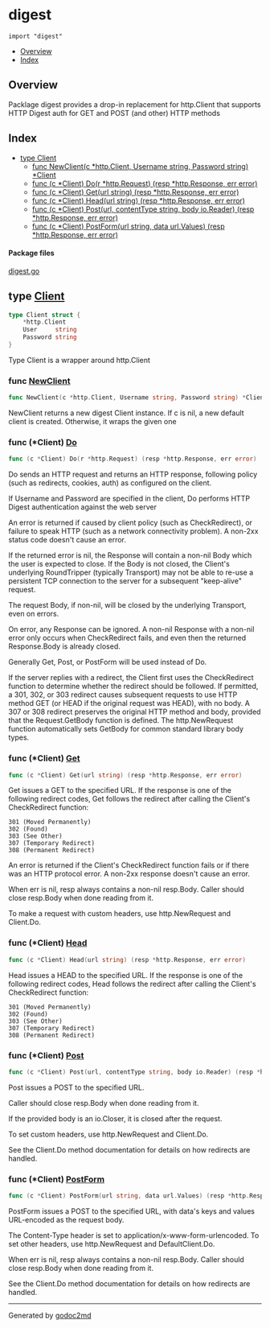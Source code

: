 

# digest
`import "digest"`

* [Overview](#pkg-overview)
* [Index](#pkg-index)

## <a name="pkg-overview">Overview</a>
Packlage digest provides a drop-in replacement for http.Client that supports HTTP Digest
auth for GET and POST (and other) HTTP methods




## <a name="pkg-index">Index</a>
* [type Client](#Client)
  * [func NewClient(c *http.Client, Username string, Password string) *Client](#NewClient)
  * [func (c *Client) Do(r *http.Request) (resp *http.Response, err error)](#Client.Do)
  * [func (c *Client) Get(url string) (resp *http.Response, err error)](#Client.Get)
  * [func (c *Client) Head(url string) (resp *http.Response, err error)](#Client.Head)
  * [func (c *Client) Post(url, contentType string, body io.Reader) (resp *http.Response, err error)](#Client.Post)
  * [func (c *Client) PostForm(url string, data url.Values) (resp *http.Response, err error)](#Client.PostForm)


#### <a name="pkg-files">Package files</a>
[digest.go](/src/digest/digest.go) 






## <a name="Client">type</a> [Client](/src/target/digest.go?s=337:407#L9)
``` go
type Client struct {
    *http.Client
    User     string
    Password string
}
```
Type Client is a wrapper around http.Client







### <a name="NewClient">func</a> [NewClient](/src/target/digest.go?s=543:615#L17)
``` go
func NewClient(c *http.Client, Username string, Password string) *Client
```
NewClient returns a new digest Client instance. If c is nil, a new default
client is created. Otherwise, it wraps the given one





### <a name="Client.Do">func</a> (\*Client) [Do](/src/target/digest.go?s=4992:5061#L144)
``` go
func (c *Client) Do(r *http.Request) (resp *http.Response, err error)
```
Do sends an HTTP request and returns an HTTP response, following
policy (such as redirects, cookies, auth) as configured on the
client.

If Username and Password are specified in the client, Do performs HTTP
Digest authentication against the web server

An error is returned if caused by client policy (such as CheckRedirect), or
failure to speak HTTP (such as a network connectivity problem). A non-2xx
status code doesn't cause an error.

If the returned error is nil, the Response will contain a non-nil Body which
the user is expected to close. If the Body is not closed, the Client's
underlying RoundTripper (typically Transport) may not be able to re-use a
persistent TCP connection to the server for a subsequent "keep-alive"
request.

The request Body, if non-nil, will be closed by the underlying Transport,
even on errors.

On error, any Response can be ignored. A non-nil Response with a non-nil
error only occurs when CheckRedirect fails, and even then the returned
Response.Body is already closed.

Generally Get, Post, or PostForm will be used instead of Do.

If the server replies with a redirect, the Client first uses the
CheckRedirect function to determine whether the redirect should be followed.
If permitted, a 301, 302, or 303 redirect causes subsequent requests to use
HTTP method GET (or HEAD if the original request was HEAD), with no body.  A
307 or 308 redirect preserves the original HTTP method and body, provided
that the Request.GetBody function is defined.  The http.NewRequest function
automatically sets GetBody for common standard library body types.




### <a name="Client.Get">func</a> (\*Client) [Get](/src/target/digest.go?s=1398:1463#L44)
``` go
func (c *Client) Get(url string) (resp *http.Response, err error)
```
Get issues a GET to the specified URL. If the response is one of the
following redirect codes, Get follows the redirect after calling the
Client's CheckRedirect function:


	301 (Moved Permanently)
	302 (Found)
	303 (See Other)
	307 (Temporary Redirect)
	308 (Permanent Redirect)

An error is returned if the Client's CheckRedirect function fails
or if there was an HTTP protocol error. A non-2xx response doesn't
cause an error.

When err is nil, resp always contains a non-nil resp.Body.
Caller should close resp.Body when done reading from it.

To make a request with custom headers, use http.NewRequest and Client.Do.




### <a name="Client.Head">func</a> (\*Client) [Head](/src/target/digest.go?s=1892:1958#L64)
``` go
func (c *Client) Head(url string) (resp *http.Response, err error)
```
Head issues a HEAD to the specified URL. If the response is one of the
following redirect codes, Head follows the redirect after calling the
Client's CheckRedirect function:


	301 (Moved Permanently)
	302 (Found)
	303 (See Other)
	307 (Temporary Redirect)
	308 (Permanent Redirect)




### <a name="Client.Post">func</a> (\*Client) [Post](/src/target/digest.go?s=2410:2505#L86)
``` go
func (c *Client) Post(url, contentType string, body io.Reader) (resp *http.Response, err error)
```
Post issues a POST to the specified URL.

Caller should close resp.Body when done reading from it.

If the provided body is an io.Closer, it is closed after the
request.

To set custom headers, use http.NewRequest and Client.Do.

See the Client.Do method documentation for details on how redirects
are handled.




### <a name="Client.PostForm">func</a> (\*Client) [PostForm](/src/target/digest.go?s=3130:3217#L107)
``` go
func (c *Client) PostForm(url string, data url.Values) (resp *http.Response, err error)
```
PostForm issues a POST to the specified URL,
with data's keys and values URL-encoded as the request body.

The Content-Type header is set to application/x-www-form-urlencoded.
To set other headers, use http.NewRequest and DefaultClient.Do.

When err is nil, resp always contains a non-nil resp.Body.
Caller should close resp.Body when done reading from it.

See the Client.Do method documentation for details on how redirects
are handled.








- - -
Generated by [godoc2md](http://godoc.org/github.com/davecheney/godoc2md)
